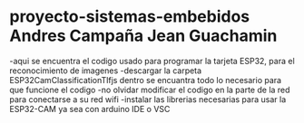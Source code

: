 # proyecto-sistemas-embebidos Andres Campaña Jean Guachamin

-aqui se encuentra el codigo usado para programar la tarjeta ESP32, para el reconocimiento de imagenes 
-descargar la carpeta ESP32CamClassificationTlfjs dentro se encuantra todo lo necesario para
que funcione el codigo
-no olvidar modificar el codigo en la parte de la red para conectarse a su red wifi 
-instalar las librerias necesarias para usar la ESP32-CAM ya sea con arduino IDE o VSC
